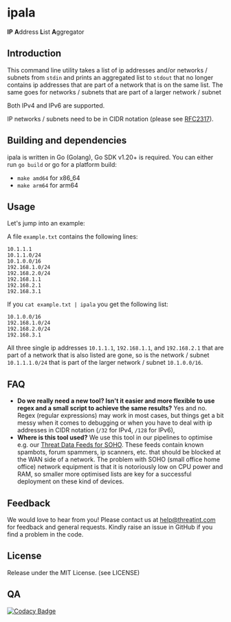 # ipala
**IP** **A**ddress **L**ist **A**ggregator

## Introduction
This command line utility takes a list of ip addresses and/or networks / subnets from `stdin` 
and prints an aggregated list to `stdout` that no longer contains ip addresses that are part of a network that 
is on the same list. The same goes for networks / subnets that are part of a larger network / subnet

Both IPv4 and IPv6 are supported. 

IP networks / subnets need to be in CIDR notation 
(please see [RFC2317](https://www.rfc-editor.org/rfc/rfc2317.html)).

## Building and dependencies
ipala is written in Go (Golang), Go SDK v1.20+ is required.
You can either run `go build` or go for a platform build:
- `make amd64` for x86_64
- `make arm64` for arm64

## Usage
Let's jump into an example:

A file `example.txt` contains the following lines:
```csv
10.1.1.1
10.1.1.0/24
10.1.0.0/16
192.168.1.0/24
192.168.2.0/24
192.168.1.1
192.168.2.1
192.168.3.1
```
If you `cat example.txt | ipala` you get the following list:
```csv
10.1.0.0/16
192.168.1.0/24
192.168.2.0/24
192.168.3.1
```
All three single ip addresses `10.1.1.1`, `192.168.1.1`, and `192.168.2.1` that are part of a network 
that is also listed are gone, so is the network / subnet `10.1.1.1.0/24` that is part of the larger 
network / subnet `10.1.0.0/16`. 

## FAQ
- **Do we really need a new tool? Isn't it easier and more flexible to use regex and a small script to achieve the same results?** 
Yes and no. Regex (regular expressions) may work in most cases, but things get a bit messy when
it comes to debugging or when you have to deal with ip addresses in CIDR notation (`/32` for IPv4, `/128` for IPv6),
- **Where is this tool used?**
We use this tool in our pipelines to optimise e.g. our [Threat Data Feeds for SOHO](https://www.threatint.com/en/solutions/threat-data-feeds/soho). 
These feeds contain known spambots, forum spammers, ip scanners, etc. that should be blocked 
at the WAN side of a network.
The problem with SOHO (small office home office) network equipment is that it is notoriously low on CPU power and RAM, 
so smaller more optimised lists are key for a successful deployment on these kind of devices.

## Feedback
We would love to hear from you! Please contact us at [help@threatint.com](mailto:help@threatint.com) 
for feedback and general requests. Kindly raise an issue in GitHub if you find a problem in the code.

## License
Release under the MIT License. (see LICENSE)

## QA
[![Codacy Badge](https://app.codacy.com/project/badge/Grade/9f6b469fc2e44c62912ed8272042e3b2)](https://app.codacy.com/gh/THREATINT/ipala/dashboard?utm_source=gh&utm_medium=referral&utm_content=&utm_campaign=Badge_grade)
